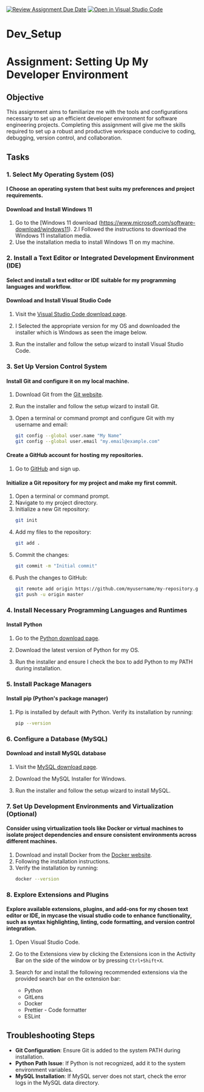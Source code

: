 [![Review Assignment Due Date](https://classroom.github.com/assets/deadline-readme-button-24ddc0f5d75046c5622901739e7c5dd533143b0c8e959d652212380cedb1ea36.svg)](https://classroom.github.com/a/vbnbTt5m)
[![Open in Visual Studio Code](https://classroom.github.com/assets/open-in-vscode-718a45dd9cf7e7f842a935f5ebbe5719a5e09af4491e668f4dbf3b35d5cca122.svg)](https://classroom.github.com/online_ide?assignment_repo_id=15256528&assignment_repo_type=AssignmentRepo)
# Dev_Setup
# Assignment: Setting Up My Developer Environment

## Objective
This assignment aims to familiarize me with the tools and configurations necessary to set up an efficient developer environment for software engineering projects. Completing this assignment will give me the skills required to set up a robust and productive workspace conducive to coding, debugging, version control, and collaboration.

## Tasks

### 1. Select My Operating System (OS)
#### I Choose an operating system that best suits my preferences and project requirements.

#### Download and Install Windows 11
1. Go to the [Windows 11 download (https://www.microsoft.com/software-download/windows11).
2.I Followed the instructions to download the Windows 11 installation media.
3. Use the installation media to install Windows 11 on my machine.


### 2. Install a Text Editor or Integrated Development Environment (IDE)
#### Select and install a text editor or IDE suitable for my programming languages and workflow.

#### Download and Install Visual Studio Code
1. Visit the [Visual Studio Code download page](https://code.visualstudio.com/Download).
2. I Selected the appropriate version for my OS and downloaded the installer which is Windows as seen the image below.

3. Run the installer and follow the setup wizard to install Visual Studio Code.


### 3. Set Up Version Control System
#### Install Git and configure it on my local machine.
1. Download Git from the [Git website](https://git-scm.com/downloads).

2. Run the installer and follow the setup wizard to install Git.
3. Open a terminal or command prompt and configure Git with my username and email:
   ```sh
   git config --global user.name "My Name"
   git config --global user.email "my.email@example.com"
   ```

#### Create a GitHub account for hosting my repositories.
1. Go to [GitHub](https://github.com) and sign up.

#### Initialize a Git repository for my project and make my first commit.
1. Open a terminal or command prompt.
2. Navigate to my project directory.
3. Initialize a new Git repository:
   ```sh
   git init
   ```
4. Add my files to the repository:
   ```sh
   git add .
   ```
5. Commit the changes:
   ```sh
   git commit -m "Initial commit"
   ```
6. Push the changes to GitHub:
   ```sh
   git remote add origin https://github.com/myusername/my-repository.git
   git push -u origin master
   ```

### 4. Install Necessary Programming Languages and Runtimes
#### Install Python
1. Go to the [Python download page](http://www.python.org).
2. Download the latest version of Python for my OS.

3. Run the installer and ensure I check the box to add Python to my PATH during installation.

### 5. Install Package Managers
#### Install pip (Python's package manager)
1. Pip is installed by default with Python. Verify its installation by running:
   ```sh
   pip --version
   ```

### 6. Configure a Database (MySQL)
#### Download and install MySQL database
1. Visit the [MySQL download page](https://dev.mysql.com/downloads/windows/installer/5.7.html).
2. Download the MySQL Installer for Windows.

3. Run the installer and follow the setup wizard to install MySQL.

### 7. Set Up Development Environments and Virtualization (Optional)
#### Consider using virtualization tools like Docker or virtual machines to isolate project dependencies and ensure consistent environments across different machines.
1. Download and install Docker from the [Docker website](https://www.docker.com/get-started).
2. Following  the installation instructions.
3. Verify the installation by running:
   ```sh
   docker --version
   ```

### 8. Explore Extensions and Plugins
#### Explore available extensions, plugins, and add-ons for my chosen text editor or IDE, in mycase the visual studio code to enhance functionality, such as syntax highlighting, linting, code formatting, and version control integration.
1. Open Visual Studio Code.
2. Go to the Extensions view by clicking the Extensions icon in the Activity Bar on the side of the window or by pressing `Ctrl+Shift+X`.

3. Search for and install the following recommended extensions via the provided search bar on the extension bar:
   - Python
   - GitLens
   - Docker
   - Prettier - Code formatter
   - ESLint

## Troubleshooting Steps
- **Git Configuration**: Ensure Git is added to the system PATH during installation.
- **Python Path Issue**: If Python is not recognized, add it to the system environment variables.
- **MySQL Installation**: If MySQL server does not start, check the error logs in the MySQL data directory.
```



